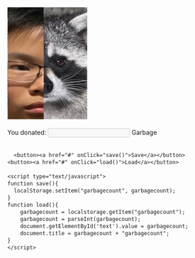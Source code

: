 <script type="text/javascript">
  var garbagecount = 0;
  </script>
<html>
<head><title>Coon Feeder</title></head>
<body>
      <a href=# onclick="add()"><img src="Michael%20Racoon.png"></a>
  <br><br> 
  You donated:
  <input type="text" id="text" disabled style=text-align:center>
  <script type="text/javascript">
  function add(){
   garbagecount = garbagecount + 1
   document.getElementById('text').value = garbagecount; 
   document.title = garabagecount + "garbage"; 
     } 
  </script>
   Garbage
   <br><br>
      
      <button><a href="#" onClick="save()">Save</a></button> 
    <button><a href="#" onClick="load()">Load</a></button>
      
    <script type="text/javascript"> 
    function save(){ 
      localStorage.setItem("garbagecount", garbagecount); 
    }  
    function load(){
        garbagecount = localstorage.getItem("garbagecount"); 
        garbagecount = parseInt(garbagecount);
        document.getElementById('text').value = garbagecount;
        document.title = garbagecount + "garbagecount"; 
    }  
    </script>
  </body>
  </html> 
